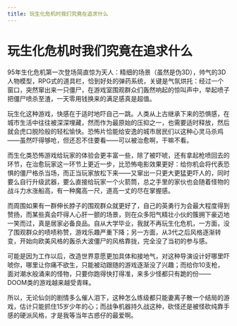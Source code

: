 ```yaml
---
title: 玩生化危机时我们究竟在追求什么
---
```

# 玩生化危机时我们究竟在追求什么

95年生化危机第一次登场简直惊为天人：精细的场景（虽然是伪3D），帅气的3D人物模型，RPG式的道具栏，恰到好处的弹药系统，关键是气氛烘托：经过一个窗口，突然窜出来一只僵尸，在游戏室围观群众们轰然响起的惊叫声中，举起喷子把僵尸喷杀至渣，一天零用钱换来的满足感真是超值。

玩生化这种游戏，快感在于适时地吓自己一跳。人类从上古继承下来的恐惧感，在城市生活中往往被深深埋藏，然而作为最原始的压抑之一，也需要适时释放，然后就会虎口脱险般的轻松愉快。恐怖片恰能给安逸的城市居民们以这种心灵马杀鸡——虽然吓得够呛，但还忍不住要看——可以被治愈啊，干嘛不看。

而生化类恐怖游戏给玩家的体验会更丰富一些，除了被吓唬，还有拿起枪喷回去的环节，在治愈玩家这一环节上更近一步，比恐怖电影效果更好：给你机会将代表恐惧的僵尸格杀当场，而正当玩家放松下来——又窜出一只更大更猛更吓人的，同时要么自行升级武器，要么直接给玩家一个火箭筒，总之手里的家伙也会随着怪物的战斗力水涨船高，有一种魔高一尺，道高一丈的尽在掌握感。

而周围如果有一群伸长脖子的围观群众就更好了，自己的英勇行为会最大程度得到赞扬，而某些真会吓得人心肝一颤的场景，则在众多阳气精壮小伙的簇拥下豪迈地一笑而过，真是居家必备良品。自从大学毕业，我就不再玩生化危机，一方面，没了围观群众的啧啧称赞，游戏乐趣严重下降；另一方面，从3代之后风格逐渐转变，开始向欧美风格的轰杀大波僵尸的风格靠拢，完全没了当初的参与感。

可能是因为工作以后，改造世界意愿更加具体和接地气，对这种导演设计好哪里吓唬你，哪里让你痛不欲生，只能被动跟随的游戏逐渐没了兴趣；而给你10支枪，面对潮水般涌来的怪物，只要你跑得快打得准，来多少怪都只有跪的份——DOOM类的游戏越来越受青睐。

所以，无论仙剑的剧情多么催人泪下，这种怎么练级都只能妻离子散一个结局的游戏，估计只能抓住15岁少年的心；而战争机器持久战这种，砍怪还是被怪砍纯靠手感的硬派风格，才是我等当年古惑仔的最爱啊。
